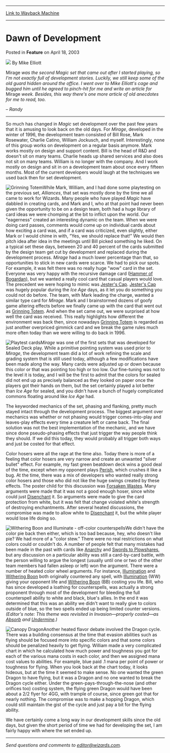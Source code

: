 
---
[Link to Wayback Machine](https://web.archive.org/web/20200921124954/https://magic.wizards.com/en/articles/archive/feature/dawn-development-2003-04-18)

[_metadata_:wayback_url]:- "https://magic.wizards.com/en/articles/archive/feature/dawn-development-2003-04-18"
[_metadata_:wayback_raw_url]:- "https://web.archive.org/web/20200921124954id_/https://magic.wizards.com/en/articles/archive/feature/dawn-development-2003-04-18"
[_metadata_:wayback_capture_timestamp]:- "2020-09-21 12:49:54+00:00"
[_metadata_:description]:- "Mirage was the second Magic set that came out after I started playing, so I'm not exactly full of development stories. Luckily, we still keep some of the old guard hidden around the office. I went over to Mike Elliott's cage and bugged him until he agreed to pinch-hit for me and write an article for Mirage week. Besides, this way there's one more article of old anecdotes for me to read, too. – Randy"
[_metadata_:generator]:- "Drupal 7 (http://drupal.org)"
---


Dawn of Development
===================



 Posted in **Feature**
 on April 18, 2003 






![](https://media.magic.wizards.com/styles/auth_small/public/images/person/authorpic_mikeelliott.jpg)
By Mike Elliott












Mirage *was the second *Magic* set that came out after I started playing, so I'm not exactly full of development stories. Luckily, we still keep some of the old guard hidden around the office. I went over to Mike Elliott's cage and bugged him until he agreed to pinch-hit for me and write an article for* Mirage *week. Besides, this way there's one more article of old anecdotes for me to read, too.*


*– Randy*




---

So much has changed in *Magic* set development over the past few years that it is amusing to look back on the old days. For *Mirage*, developed in the winter of 1996, the development team consisted of Bill Rose, Mark Rosewater, Charlie Catino, William Jockusch, and myself. Interestingly, none of this group works on development on a regular basis anymore. Mark works mostly on design and support content. Bill is the head of R&D and doesn't sit on many teams. Charlie heads up shared services and also does not sit on many teams. William is no longer with the company. And I work mostly on design and sit in on a development team about once every fifteen months. Most of the current developers would laugh at the techniques we used back then for set development.


![Grinning Totem](http://gatherer.wizards.com/Handlers/Image.ashx?size=small&type=card&name=Grinning%20Totem&options=)While Mark, William, and I had done some playtesting on the previous set, *Alliances*, that set was mostly done by the time we all came to work for Wizards. Many people who have played *Magic* have dabbled in creating cards, and Mark and I, who at that point had never been given the opportunity to be on a design team, both had a huge library of card ideas we were chomping at the bit to inflict upon the world. Our "eagerness" created an interesting dynamic on the team. When we were doing card passes, comments would come up on individual cards about how exciting a card was, and if a card was criticized, even slightly, either Mark or I would chime in with, “Yes, we should replace that!” We would then pitch idea after idea in the meetings until Bill picked something he liked. On a typical set these days, between 20 and 40 percent of the cards submitted by the design team get cut by development and replaced during the development process. *Mirage* had a much lower percentage than that, so opportunities to stick in new cards were scarce. We had to pick our spots. For example, it was felt there was no really huge "wow" card in the set. Everyone was very happy with the recursive damage card ([Hammer of Bogardan](http://gatherer.wizards.com/Pages/Card/Details.aspx?name=Hammer+of+Bogardan)), but we wanted a really cool card that casual players would love. The precedent we were hoping to mimic was [Jester's Cap](http://gatherer.wizards.com/Pages/Card/Details.aspx?name=Jester%27s+Cap). [Jester's Cap](http://gatherer.wizards.com/Pages/Card/Details.aspx?name=Jester%27s+Cap) was hugely popular during the *Ice Age* days, as it let you do something you could not do before. The team, with Mark leading the charge, wanted a similar type card for *Mirage*. Mark and I brainstormed dozens of goofy game altering effects before we finally came up with the card that went out as [Grinning Totem](http://gatherer.wizards.com/Pages/Card/Details.aspx?name=Grinning+Totem). And when the set came out, we were surprised at how well the card was received. This really highlights how different the environment was back then, since nowadays [Grinning Totem](http://gatherer.wizards.com/Pages/Card/Details.aspx?name=Grinning+Totem) is regarded as just another overpriced gimmick card and we break the game rules much more often today than we were willing to do back in 1996.


![Playtest cards](https://media.wizards.com/legacy/global/images/mtgcom_daily_rb67_pic1_en.jpg)*Mirage* was one of the first sets that was developed for Sealed Deck play. While a primitive pointing system was used prior to *Mirage*, the development team did a lot of work refining the scale and grading system that is still used today, although a few modifications have been made along the way. Many cards were adjusted up or down because this color or that was pointing too high or too low. Our fine-tuning was not to the level it is today, and I will be the first to admit that the colors for sealed did not end up as precisely balanced as they looked on paper once the players got their hands on them, but the set certainly played a lot better than *Ice Age* for sealed, and you didn't have a bunch of hugely complicated commons floating around like *Ice Age* had.


The keyworded mechanics of the set, phasing and flanking, pretty much stayed intact through the development process. The biggest argument over mechanics was whether or not phasing would trigger comes-into-play and leaves-play effects every time a creature left or came back. The final solution was not the best implementation of the mechanic, and we have since done pseudo-phasing effects that just trigger the way people think they should. If we did this today, they would probably all trigger both ways and just be costed for that effect.


Color hosers were all the rage at the time also. Today there is more of a feeling that color hosers are very narrow and create an unwanted "silver bullet" effect. For example, my fast green beatdown deck wins a good deal of the time, except when my opponent plays [Perish](http://gatherer.wizards.com/Pages/Card/Details.aspx?name=Perish), which crushes it like a bug. At the time, there was a mix of developers who wanted really strong color hosers and those who did not like the huge swings created by these effects. The poster child for this discussion was [Forsaken Wastes](http://gatherer.wizards.com/Pages/Card/Details.aspx?name=Forsaken+Wastes). Many arguments were made that it was not a good enough hoser, since white could just [Disenchant](http://gatherer.wizards.com/Pages/Card/Details.aspx?name=Disenchant) it. So arguments were made to give the card protection from white, but it was felt that change violated white's strength of destroying enchantments. After several heated discussions, the compromise was made to allow white to [Disenchant](http://gatherer.wizards.com/Pages/Card/Details.aspx?name=Disenchant) it, but the white player would lose life doing so.


![Withering Boon and Illuminate - off-color counterspells](https://media.wizards.com/legacy/global/images/mtgcom_daily_rb67_pic2_en.jpg)We didn't have the color pie back then either, which is too bad because, hey, who doesn't like pie? We had more of a "color stew." There were no real restrictions on what colors could or couldn't do. A number of people felt that many mistakes had been made in the past with cards like [Anarchy](http://gatherer.wizards.com/Pages/Card/Details.aspx?name=Anarchy) and [Swords to Plowshares](http://gatherer.wizards.com/Pages/Card/Details.aspx?name=Swords+to+Plowshares), but any discussion on a particular ability was still a card-by-card battle, with the person willing to argue the longest (usually until one or two of the other team members had fallen asleep or left) won the argument. There were a number of heated color wheel arguments. For instance, [Illumination](http://gatherer.wizards.com/Pages/Card/Details.aspx?name=Illumination) and [Withering Boon](http://gatherer.wizards.com/Pages/Card/Details.aspx?name=Withering+Boon) both originally countered any spell, with [Illumination](http://gatherer.wizards.com/Pages/Card/Details.aspx?name=Illumination) (WW) giving your opponent life and [Withering Boon](http://gatherer.wizards.com/Pages/Card/Details.aspx?name=Withering+Boon) (BB) costing you life. Bill, who has since developed a loathing for counterspells, was actually a strong proponent through most of the development for bleeding the full counterspell ability to white and black, blue's allies. In the end it was determined that this was an ability we didn't want to really give to colors outside of blue, so the two spells ended up being limited counter versions. *(Editor's note: This theme was revisited in *Invasion*—properly costed—as [Absorb](http://gatherer.wizards.com/Pages/Card/Details.aspx?name=Absorb) and [Undermine](http://gatherer.wizards.com/Pages/Card/Details.aspx?name=Undermine).)*


![Canopy Dragon](http://gatherer.wizards.com/Handlers/Image.ashx?size=small&type=card&name=Canopy%20Dragon&options=)Another heated flavor debate involved the Dragon cycle. There was a building consensus at the time that evasion abilities such as flying should be focused more into specific colors and that some colors should be penalized heavily to get flying. William made a very complicated chart in which he calculated how much power and toughness you got for each of the various mana costs in each color, and then we assigned mana cost values to abilities. For example, blue paid .1 mana per point of power or toughness for flying. When you look back at the chart today, it looks hideous, but at the time it seemed to make sense. No one wanted the green Dragon to have flying, but it was a Dragon and no one wanted to break the Dragon cycle either. Under the green-pays-through-the-nose (and other orifices too) costing system, the flying green Dragon would have been about a 2/2 flyer for 4GG, with trample of course, since green got that for nearly nothing. The compromise was to make a hopping Dragon, which could still maintain the gist of the cycle and just pay a bit for the flying ability.


We have certainly come a long way in our development skills since the old days, but given the short period of time we had for developing the set, I am fairly happy with where the set ended up.




---

*Send questions and comments to editor@wizards.com.*






